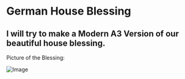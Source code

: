 # German House Blessing

## I will try to make a Modern A3 Version of our beautiful house blessing.

Picture of the Blessing:

![Image](Schutzbrief.jpg)
